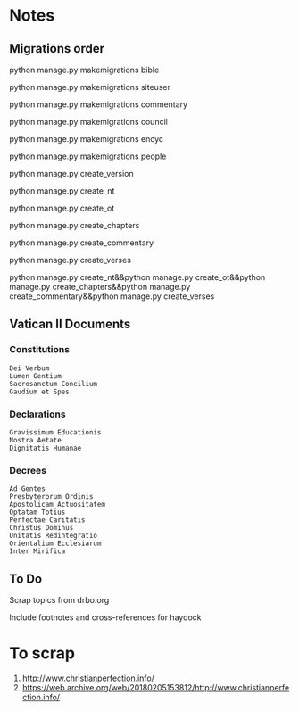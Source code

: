 # Notes

## Migrations order

python manage.py makemigrations bible

python manage.py makemigrations siteuser

python manage.py makemigrations commentary

python manage.py makemigrations council

python manage.py makemigrations encyc

python manage.py makemigrations people

python manage.py create_version

python manage.py create_nt

python manage.py create_ot

python manage.py create_chapters

python manage.py create_commentary

python manage.py create_verses

python manage.py create_nt&&python manage.py create_ot&&python manage.py create_chapters&&python manage.py create_commentary&&python manage.py create_verses


## Vatican II Documents

### Constitutions

    Dei Verbum
    Lumen Gentium
    Sacrosanctum Concilium
    Gaudium et Spes

### Declarations
    Gravissimum Educationis
    Nostra Aetate
    Dignitatis Humanae

### Decrees
    Ad Gentes
    Presbyterorum Ordinis
    Apostolicam Actuositatem
    Optatam Totius
    Perfectae Caritatis
    Christus Dominus
    Unitatis Redintegratio
    Orientalium Ecclesiarum
    Inter Mirifica

## To Do

Scrap topics from drbo.org

Include footnotes and cross-references for haydock

# To scrap

1. <http://www.christianperfection.info/>
1. <https://web.archive.org/web/20180205153812/http://www.christianperfection.info/>